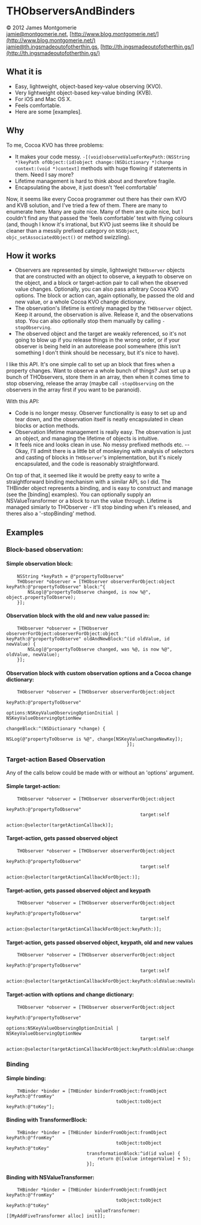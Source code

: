 # THObserversAndBinders

© 2012 James Montgomerie  
jamie@montgomerie.net, [http://www.blog.montgomerie.net/](http://www.blog.montgomerie.net/)  
jamie@th.ingsmadeoutofotherthin.gs, [http://th.ingsmadeoutofotherthin.gs/](http://th.ingsmadeoutofotherthin.gs/)  


## What it is

- Easy, lightweight, object-based key-value observing (KVO).
- Very lightweight object-based key-value binding (KVB).
- For iOS and Mac OS X.
- Feels comfortable.
- Here are some [examples].


## Why

To me, Cocoa KVO has three problems:

- It makes your code messy.  `-[(void)observeValueForKeyPath:(NSString *)keyPath ofObject:(id)object change:(NSDictionary *)change context:(void *)context]` methods with huge flowing if statements in them.  Need I say more?
- Lifetime management is hard to think about and therefore fragile.
- Encapsulating the above, it just doesn't 'feel comfortable'

Now, it seems like every Cocoa programmer out there has their own KVO and KVB solution, and I've tried a few of them.  There are many to enumerate here.  Many are quite nice.  Many of them are quite nice, but I couldn't find any that passed the 'feels comfortable' test with flying colours (and, though I know it's irrational, but KVO just seems like it should be cleaner than a messily prefixed category on `NSObject`, `objc_setAssociatedObject()` or method swizzling).  

## How it works

- Observers are represented by simple, lightweight `THObserver` objects that are constructed with an object to observe, a keypath to observe on the object, and a block or target-action pair to call when the observed value changes. Optionally, you can also pass arbitrary Cocoa KVO options.  The block or action can, again optionally, be passed the old and new value, or a whole Cocoa KVO change dictionary.
- The observation's lifetime is entirely managed by the `THObserver` object.  Keep it around, the observation is alive.  Release it, and the observations stop.  You can also optionally stop them manually by calling `-stopObserving`.
- The observed object and the target are weakly referenced, so it's not going to blow up if you release things in the wrong order, or if your observer is being held in an autorelease pool somewhere (this isn't something I don't think should be necessary, but it's nice to have).

I like this API.  It's one simple call to set up an block that fires when a property changes.  Want to observe a whole bunch of things? Just set up a bunch of THObservers, store them in an array, then when it comes time to stop observing, release the array (maybe call `-stopObserving` on the observers in the array first if you want to be paranoid).

With this API:

- Code is no longer messy.  Observer functionality is easy to set up and tear down, and the observation itself is neatly encapsulated in clean blocks or action methods.
- Observation lifetime management is really easy.  The observation is just an object, and managing the lifetime of objects is intuitive.
- It feels nice and looks clean in use.  No messy prefixed methods etc.
-- Okay, I'll admit there is a little bit of monkeying with analysis of selectors and casting of blocks in `THObserver`'s implementation, but it's nicely encapsulated, and the code is reasonably straightforward.

On top of that, it seemed like it would be pretty easy to write a straightforward binding mechanism with a similar API, so I did.  The THBinder object represents a binding, and is easy to construct and manage (see the [binding] examples). You can optionally supply an NSValueTransformer or a block to run the value through.  Lifetime is managed simiarly to THObserver - it'll stop binding when it's released, and theres also a '-stopBinding' method.


## Examples

### Block-based observation:

#### Simple observation block:

````
    NSString *keyPath = @"propertyToObserve"
    THObserver *observer = [THObserver observerForObject:object keyPath:@"propertyToObserve" block:^{
        NSLog(@"propertyToObserve changed, is now %@", object.propertyToObserve);
    }];
````


#### Observation block with the old and new value passed in:

````
    THObserver *observer = [THObserver observerForObject:observerForObject:object keyPath:@"propertyToObserve" oldAndNewBlock:^(id oldValue, id newValue) {
        NSLog(@"propertyToObserve changed, was %@, is now %@", oldValue, newValue);
    }];
````


#### Observation block with custom observation options and a Cocoa change dictionary:
    
````
    THObserver *observer = [THObserver observerForObject:object
                                                 keyPath:@"propertyToObserve"
                                                 options:NSKeyValueObservingOptionInitial | NSKeyValueObservingOptionNew
                                             changeBlock:^(NSDictionary *change) {
                                                 NSLog(@"propertyToObserve is %@", change[NSKeyValueChangeNewKey]);
                                             }];
````


### Target-action Based Observation

Any of the calls below could be made with or without an 'options' argument.

#### Simple target-action:
    
```
    THObserver *observer = [THObserver observerForObject:object
                                                 keyPath:@"propertyToObserve"
                                                  target:self
                                                  action:@selector(targetActionCallback)];
```

#### Target-action, gets passed observed object
    
```
    THObserver *observer = [THObserver observerForObject:object
                                                 keyPath:@"propertyToObserve"
                                                  target:self
                                                  action:@selector(targetActionCallbackForObject:)];
```

#### Target-action, gets passed observed object and keypath
    
```
    THObserver *observer = [THObserver observerForObject:object
                                                 keyPath:@"propertyToObserve"
                                                  target:self
                                                  action:@selector(targetActionCallbackForObject:keyPath:)];
```

#### Target-action, gets passed observed object, keypath, old and new values
    
```
    THObserver *observer = [THObserver observerForObject:object
                                                 keyPath:@"propertyToObserve"
                                                  target:self
                                                  action:@selector(targetActionCallbackForObject:keyPath:oldValue:newValue:)];
```

#### Target-action with options and change dictionary:

```
    THObserver *observer = [THObserver observerForObject:object
                                                 keyPath:@"propertyToObserve"
                                                 options:NSKeyValueObservingOptionInitial | NSKeyValueObservingOptionNew
                                                  target:self
                                                  action:@selector(targetActionCallbackForObject:keyPath:oldValue:change:)];
```


### Binding

#### Simple binding:

```
    THBinder *binder = [THBinder binderFromObject:fromObject keyPath:@"fromKey"
                                         toObject:toObject keyPath:@"toKey"];
```

#### Binding with TransformerBlock:

```    
    THBinder *binder = [THBinder binderFromObject:fromObject keyPath:@"fromKey"
                                         toObject:toObject keyPath:@"toKey"
                              transformationBlock:^id(id value) {
                                  return @([value integerValue] + 5);
                              }];
```

#### Binding with NSValueTransformer:

```
    THBinder *binder = [THBinder binderFromObject:fromObject keyPath:@"fromKey"
                                         toObject:toObject keyPath:@"toKey"
                                 valueTransformer:[[MyAddFiveTransformer alloc] init]];
```


